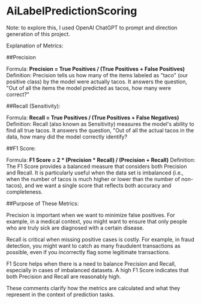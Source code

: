 # AiLabelPredictionScoring

Note: to explore this, I used OpenAI ChatGPT to prompt and direction generation of this project. 

Explanation of Metrics:

##Precision

Formula: **Precision = True Positives / (True Positives + False Positives)**
Definition: Precision tells us how many of the items labeled as "taco" (our positive class) by the model were actually tacos. It answers the question, "Out of all the items the model predicted as tacos, how many were correct?"

##Recall (Sensitivity):

Formula: **Recall = True Positives / (True Positives + False Negatives)**
Definition: Recall (also known as Sensitivity) measures the model's ability to find all true tacos. It answers the question, "Out of all the actual tacos in the data, how many did the model correctly identify?

##F1 Score:

Formula: **F1 Score = 2 * (Precision * Recall) / (Precision + Recall)**
Definition: The F1 Score provides a balanced measure that considers both Precision and Recall. It is particularly useful when the data set is imbalanced (i.e., when the number of tacos is much higher or lower than the number of non-tacos), and we want a single score that reflects both accuracy and completeness.

##Purpose of These Metrics:

Precision is important when we want to minimize false positives. For example, in a medical context, you might want to ensure that only people who are truly sick are diagnosed with a certain disease.

Recall is critical when missing positive cases is costly. For example, in fraud detection, you might want to catch as many fraudulent transactions as possible, even if you incorrectly flag some legitimate transactions.

F1 Score helps when there is a need to balance Precision and Recall, especially in cases of imbalanced datasets. A high F1 Score indicates that both Precision and Recall are reasonably high.

These comments clarify how the metrics are calculated and what they represent in the context of prediction tasks.
